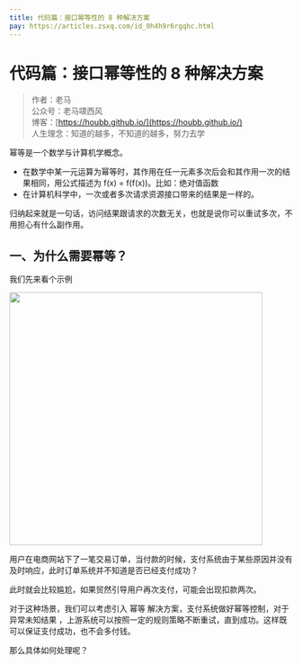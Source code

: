 ```yaml
---
title: 代码篇：接口幂等性的 8 种解决方案
pay: https://articles.zsxq.com/id_0h4h9r6rgqhc.html
---
```


#  代码篇：接口幂等性的 8 种解决方案

> 作者：老马
> <br/>公众号：老马啸西风
> <br/> 博客：[https://houbb.github.io/](https://houbb.github.io/)
> <br/> 人生理念：知道的越多，不知道的越多，努力去学


幂等是一个数学与计算机学概念。

- 在数学中某一元运算为幂等时，其作用在任一元素多次后会和其作用一次的结果相同，用公式描述为 f(x) = f(f(x))。比如：绝对值函数
- 在计算机科学中，一次或者多次请求资源接口带来的结果是一样的。

归纳起来就是一句话，访问结果跟请求的次数无关，也就是说你可以重试多次，不用担心有什么副作用。

## 一、为什么需要幂等？

我们先来看个示例


<div align="left">
    <img src="https://houbb.github.io/images/pay/arch/19-1.png" width="450px">
</div>


用户在电商网站下了一笔交易订单，当付款的时候，支付系统由于某些原因并没有及时响应，此时订单系统并不知道是否已经支付成功？

此时就会比较尴尬，如果贸然引导用户再次支付，可能会出现扣款两次。

对于这种场景，我们可以考虑引入 幂等 解决方案，支付系统做好幂等控制，对于异常未知结果 ，上游系统可以按照一定的规则策略不断重试，直到成功。这样既可以保证支付成功，也不会多付钱。

那么具体如何处理呢？